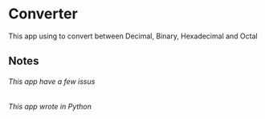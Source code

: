 # Converter
This app using to convert between Decimal, Binary, Hexadecimal and Octal
## Notes
###### This app have a few issus
###### This app wrote in Python
